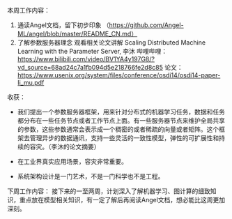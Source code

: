 本周工作内容：

1. 通读Angel文档，留下初步印象
   （https://github.com/Angel-ML/angel/blob/master/README_CN.md）
2. 了解参数服务器理念 
   观看相关论文讲解 Scaling Distributed Machine Learning with the Parameter Server, 李沐
   哔哩哔哩：https://www.bilibili.com/video/BV1YA4y197G8/?vd_source=68ad24c7a1fb094d5e218766fe2d8c85
   论文：https://www.usenix.org/system/files/conference/osdi14/osdi14-paper-li_mu.pdf


收获：

* 我们提出一个参数服务器框架，用来针对分布式的机器学习任务，数据和任务都分布在一些任务节点或者工作节点上面。有一些服务器节点来维护全局共享的参数，这些参数通常会表示成一个稠密的或者稀疏的向量或者矩阵。这个框架去管理异步的数据通讯，支持一些灵活的一致性模型，弹性的可扩展性和持续的容灾。（李沐的论文摘要）

* 在工业界真实应用场景，容灾非常重要。

* 系统架构设计是一门艺术，不是一门科学也不是工程。



下周工作内容：
接下来的一至两周，计划深入了解机器学习、图计算的细致知识，重点放在模型相关知识，有一定了解后再阅读Angel文档，想必能比这周更加深刻。
